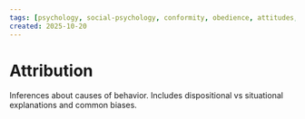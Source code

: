 ```yaml
---
tags: [psychology, social-psychology, conformity, obedience, attitudes, attribution, prejudice, aggression, prosocial]
created: 2025-10-20
---
```

# Attribution

Inferences about causes of behavior. Includes dispositional vs situational explanations and common biases.
